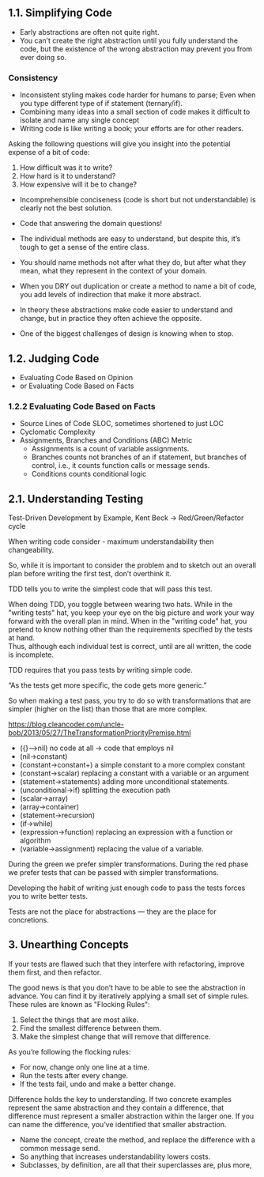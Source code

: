 ## 1.1. Simplifying Code

- Early abstractions are often not quite right.
- You can’t create the right abstraction until you fully understand the code, but the existence of the wrong abstraction
  may prevent you from ever doing so.

### Consistency

- Inconsistent styling makes code harder for humans to parse;
  Even when you type different type of if statement (ternary/if).
- Combining many ideas into a small section of code makes it difficult to isolate and name any single concept
- Writing code is like writing a book; your efforts are for other readers.

Asking the following questions will give you insight into the potential expense of a bit of code:

1. How difficult was it to write?
2. How hard is it to understand?
3. How expensive will it be to change?

- Incomprehensible conciseness (code is short but not understandable) is clearly not the best solution.
- Code that answering the domain questions!
- The individual methods are easy to understand, but despite this, it’s tough to get a sense of the entire class.
- You should name methods not after what they do, but after what they mean, what they represent in the context of your
  domain.

- When you DRY out duplication or create a method to name a
  bit of code, you add levels of indirection that make it more abstract.
- In theory these abstractions make code easier to
  understand and change, but in practice they often achieve the opposite.
- One of the biggest challenges of design is knowing when to stop.

## 1.2. Judging Code

- Evaluating Code Based on Opinion
- or Evaluating Code Based on Facts

### 1.2.2 Evaluating Code Based on Facts

- Source Lines of Code SLOC, sometimes shortened to just LOC
- Cyclomatic Complexity
- Assignments, Branches and Conditions (ABC) Metric
    - Assignments is a count of variable assignments.
    - Branches counts not branches of an if statement, but branches of control, i.e., it counts function calls or
      message sends.
    - Conditions counts conditional logic

## 2.1. Understanding Testing

Test-Driven Development by Example, Kent Beck -> Red/Green/Refactor cycle

When writing code consider - maximum understandability then changeability.

So, while it is important to consider the problem and to sketch
out an overall plan before writing the first test, don’t overthink it.

TDD tells you to write the simplest code that will pass this test.

When doing TDD, you toggle between wearing two hats. While in the
"writing tests" hat, you keep your eye on the big picture and
work your way forward with the overall plan in mind.
When in the "writing code" hat, you pretend to know nothing other
than the requirements specified by the tests at hand.   
Thus, although each individual test is correct, until are all written, the code is incomplete.

TDD requires that you pass tests by writing simple code.

“As the tests get more specific, the code gets more generic.”

So when making a test pass, you try to do so with transformations that are simpler (higher on the list) than those that
are more complex.

https://blog.cleancoder.com/uncle-bob/2013/05/27/TheTransformationPriorityPremise.html

- ({}–>nil) no code at all -> code that employs nil
- (nil->constant)
- (constant->constant+) a simple constant to a more complex constant
- (constant->scalar) replacing a constant with a variable or an argument
- (statement->statements) adding more unconditional statements.
- (unconditional->if) splitting the execution path
- (scalar->array)
- (array->container)
- (statement->recursion)
- (if->while)
- (expression->function) replacing an expression with a function or algorithm
- (variable->assignment) replacing the value of a variable.

During the green we prefer simpler transformations. During the red phase we prefer tests that can be passed with simpler
transformations.

Developing the habit of writing just enough code to pass the tests forces you to write better tests.

Tests are not the place for abstractions — they are the place for concretions.

## 3. Unearthing Concepts

If your tests are flawed such that they interfere
with refactoring, improve them first, and then refactor.

The good news is that you don’t have to be able to see the
abstraction in advance. You can find it by iteratively applying
a small set of simple rules. These rules are known as "Flocking Rules":

1. Select the things that are most alike.
2. Find the smallest difference between them.
3. Make the simplest change that will remove that difference.

As you’re following the flocking rules:

- For now, change only one line at a time.
- Run the tests after every change.
- If the tests fail, undo and make a better change.

Difference holds the key to understanding. If two concrete
examples represent the same abstraction and they contain a
difference, that difference must represent a smaller
abstraction within the larger one. If you can name the
difference, you’ve identified that smaller abstraction.

- Name the concept, create the method, and replace the difference with a common message send.
- So anything that increases understandability lowers costs.
- Subclasses, by definition, are all that their superclasses are, plus more,